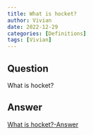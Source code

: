 ```yaml
---
title: What is hocket?
author: Vivian
date: 2022-12-29
categories: [Definitions]
tags: [Vivian]
---
```


## Question

What is hocket?



## Answer

[What is hocket?-Answer](/music-history/posts/What-is-hocket-answer/)
